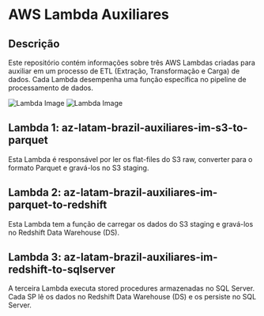 # AWS Lambda Auxiliares

## Descrição

Este repositório contém informações sobre três AWS Lambdas criadas para auxiliar em um processo de ETL (Extração, Transformação e Carga) de dados. Cada Lambda desempenha uma função específica no pipeline de processamento de dados.

![Lambda Image](https://github.com/eduardotas/AWS_Lambda_Auxiliares/assets/94205221/94ca367e-bafe-4147-b0d5-cc8e7503acdd)
![Lambda Image](https://github.com/eduardotas/AWS_Lambda_Auxiliares/assets/94205221/9887a0e3-0539-4282-a4e8-6677804020dc)

## Lambda 1: az-latam-brazil-auxiliares-im-s3-to-parquet

Esta Lambda é responsável por ler os flat-files do S3 raw, converter para o formato Parquet e gravá-los no S3 staging.

## Lambda 2: az-latam-brazil-auxiliares-im-parquet-to-redshift

Esta Lambda tem a função de carregar os dados do S3 staging e gravá-los no Redshift Data Warehouse (DS).

## Lambda 3: az-latam-brazil-auxiliares-im-redshift-to-sqlserver

A terceira Lambda executa stored procedures armazenadas no SQL Server. Cada SP lê os dados no Redshift Data Warehouse (DS) e os persiste no SQL Server.
